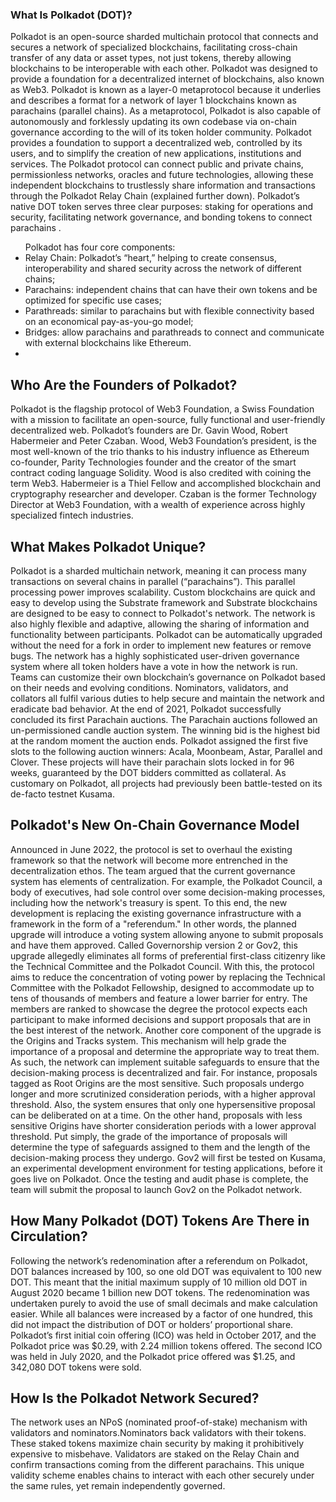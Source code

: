 ﻿

















### What Is Polkadot (DOT)?
Polkadot is an open-source sharded multichain protocol that connects and secures a network of specialized blockchains, facilitating cross-chain transfer of any data or asset types, not just tokens, thereby allowing blockchains to be interoperable with each other. Polkadot was designed to provide a foundation for a decentralized internet of blockchains, also known as Web3.
Polkadot is known as a layer-0 metaprotocol because it underlies and describes a format for a network of layer 1 blockchains known as parachains (parallel chains). As a metaprotocol, Polkadot is also capable of autonomously and forklessly updating its own codebase via on-chain governance according to the will of its token holder community.
Polkadot provides a foundation to support a decentralized web, controlled by its users, and to simplify the creation of new applications, institutions and services.
The Polkadot protocol can connect public and private chains, permissionless networks, oracles and future technologies, allowing these independent blockchains to trustlessly share information and transactions through the Polkadot Relay Chain (explained further down).
Polkadot’s native DOT token serves three clear purposes: staking for operations and security, facilitating network governance, and bonding tokens to connect parachains .

<ul>Polkadot has four core components:
<li>Relay Chain: Polkadot’s “heart,” helping to create consensus, interoperability and shared security across the network of different chains;</li>
<li>Parachains: independent chains that can have their own tokens and be optimized for specific use cases;</li>
<li>Parathreads: similar to parachains but with flexible connectivity based on an economical pay-as-you-go model;</li>
<li>Bridges: allow parachains and parathreads to connect and communicate with external blockchains like Ethereum.</li>
<li>
</ul>

## Who Are the Founders of Polkadot?
Polkadot is the flagship protocol of Web3 Foundation, a Swiss Foundation with a mission to facilitate an open-source, fully functional and user-friendly decentralized web.
Polkadot’s founders are Dr. Gavin Wood, Robert Habermeier and Peter Czaban.
Wood, Web3 Foundation’s president, is the most well-known of the trio thanks to his industry influence as Ethereum co-founder, Parity Technologies founder and the creator of the smart contract coding language Solidity. Wood is also credited with coining the term Web3.
Habermeier is a Thiel Fellow and accomplished blockchain and cryptography researcher and developer. Czaban is the former Technology Director at Web3 Foundation, with a wealth of experience across highly specialized fintech industries.

## What Makes Polkadot Unique?
Polkadot is a sharded multichain network, meaning it can process many transactions on several chains in parallel (“parachains”). This parallel processing power improves scalability.
Custom blockchains are quick and easy to develop using the Substrate framework and Substrate blockchains are designed to be easy to connect to Polkadot's network. The network is also highly flexible and adaptive, allowing the sharing of information and functionality between participants. Polkadot can be automatically upgraded without the need for a fork in order to implement new features or remove bugs.
The network has a highly sophisticated user-driven governance system where all token holders have a vote in how the network is run. Teams can customize their own blockchain’s governance on Polkadot based on their needs and evolving conditions. Nominators, validators, and collators all fulfil various duties to help secure and maintain the network and eradicate bad behavior.
At the end of 2021, Polkadot successfully concluded its first Parachain auctions. The Parachain auctions followed an un-permissioned candle auction system. The winning bid is the highest bid at the random moment the auction ends.
Polkadot assigned the first five slots to the following auction winners: Acala, Moonbeam, Astar, Parallel and Clover. These projects will have their parachain slots locked in for 96 weeks, guaranteed by the DOT bidders committed as collateral. As customary on Polkadot, all projects had previously been battle-tested on its de-facto testnet Kusama.

## Polkadot's New On-Chain Governance Model
Announced in June 2022, the protocol is set to overhaul the existing framework so that the network will become more entrenched in the decentralization ethos. The team argued that the current governance system has elements of centralization. For example, the Polkadot Council, a body of executives, had sole control over some decision-making processes, including how the network's treasury is spent.
To this end, the new development is replacing the existing governance infrastructure with a framework in the form of a "referendum." In other words, the planned upgrade will introduce a voting system allowing anyone to submit proposals and have them approved.
Called Governorship version 2 or Gov2, this upgrade allegedly eliminates all forms of preferential first-class citizenry like the Technical Committee and the Polkadot Council.
With this, the protocol aims to reduce the concentration of voting power by replacing the Technical Committee with the Polkadot Fellowship, designed to accommodate up to tens of thousands of members and feature a lower barrier for entry. The members are ranked to showcase the degree the protocol expects each participant to make informed decisions and support proposals that are in the best interest of the network.
Another core component of the upgrade is the Origins and Tracks system. This mechanism will help grade the importance of a proposal and determine the appropriate way to treat them. As such, the network can implement suitable safeguards to ensure that the decision-making process is decentralized and fair. For instance, proposals tagged as Root Origins are the most sensitive. Such proposals undergo longer and more scrutinized consideration periods, with a higher approval threshold. Also, the system ensures that only one hypersensitive proposal can be deliberated on at a time.
On the other hand, proposals with less sensitive Origins have shorter consideration periods with a lower approval threshold. Put simply, the grade of the importance of proposals will determine the type of safeguards assigned to them and the length of the decision-making process they undergo.
Gov2 will first be tested on Kusama, an experimental development environment for testing applications, before it goes live on Polkadot. Once the testing and audit phase is complete, the team will submit the proposal to launch Gov2 on the Polkadot network.

## How Many Polkadot (DOT) Tokens Are There in Circulation?
Following the network’s redenomination after a referendum on Polkadot, DOT balances increased by 100, so one old DOT was equivalent to 100 new DOT. This meant that the initial maximum supply of 10 million old DOT in August 2020 became 1 billion new DOT tokens. The redenomination was undertaken purely to avoid the use of small decimals and make calculation easier. While all balances were increased by a factor of one hundred, this did not impact the distribution of DOT or holders’ proportional share.
Polkadot’s first initial coin offering (ICO) was held in October 2017, and the Polkadot price was $0.29, with 2.24 million tokens offered. The second ICO was held in July 2020, and the Polkadot price offered was $1.25, and 342,080 DOT tokens were sold.

## How Is the Polkadot Network Secured?
The network uses an NPoS (nominated proof-of-stake) mechanism with validators and nominators.Nominators back validators with their tokens. These staked tokens maximize chain security by making it prohibitively expensive to misbehave.
Validators are staked on the Relay Chain and confirm transactions coming from the different parachains. This unique validity scheme enables chains to interact with each other securely under the same rules, yet remain independently governed.


